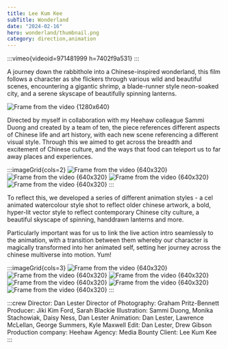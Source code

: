 ```yaml
---
title: Lee Kum Kee
subTitle: Wonderland
date: "2024-02-16"
hero: wonderland/thumbnail.png
category: direction,animation
---
```


:::vimeo{videoid=971481999 h=7402f9a531}
:::

A journey down the rabbithole into a Chinese-inspired wonderland, this film follows a character as she flickers through various wild and beautiful scenes, encountering a gigantic shrimp, a blade-runner style neon-soaked city, and a serene skyscape of beautifully spinning lanterns.


![Frame from the video {1280x640}](/static/images/wonderland/1.png)

Directed by myself in collaboration with my Heehaw colleague Sammi Duong and created by a team of ten, the piece references different aspects of Chinese life and art history, with each new scene referencing a different visual style. Through this we aimed to get across the breadth and excitement of Chinese culture, and the ways that food can teleport us to far away places and experiences.

:::imageGrid{cols=2}
![Frame from the video {640x320}](/static/images/wonderland/animated1.gif)
![Frame from the video {640x320}](/static/images/wonderland/animated2.gif)
![Frame from the video {640x320}](/static/images/wonderland/animated4.gif)
![Frame from the video {640x320}](/static/images/wonderland/animated3.gif)
:::

To reflect this, we developed a series of different animation styles - a cel animated watercolour style shot to reflect older chinese artwork, a bold, hyper-lit vector style to reflect contemporary Chinese city culture, a beautiful skyscape of spinning, handdrawn lanterns and more.

Particularly important was for us to link the live action intro seamlessly to the animation, with a transition between them whereby our character is magically transformed into her animated self, setting her journey across the chinese multiverse into motion. Yum!

:::imageGrid{cols=3}
![Frame from the video {640x320}](/static/images/wonderland/frame_376.jpg)
![Frame from the video {640x320}](/static/images/wonderland/stills-comp.png)
![Frame from the video {640x320}](/static/images/wonderland/frame_423.jpg)
![Frame from the video {640x320}](/static/images/wonderland/frame_432.jpg)
![Frame from the video {640x320}](/static/images/wonderland/frame_761.jpg)
![Frame from the video {640x320}](/static/images/wonderland/frame_645.jpg)
:::

:::crew
Director: Dan Lester
Director of Photography: Graham Pritz-Bennett
Producer: Jiki Kim Ford, Sarah Blackie
Illustration: Sammi Duong, Monika Stachowiak, Daisy Ness, Dan Lester
Animation: Dan Lester, Lawrence McLellan, George Summers, Kyle Maxwell
Edit: Dan Lester, Drew Gibson
Production company: Heehaw
Agency: Media Bounty
Client: Lee Kum Kee
:::
